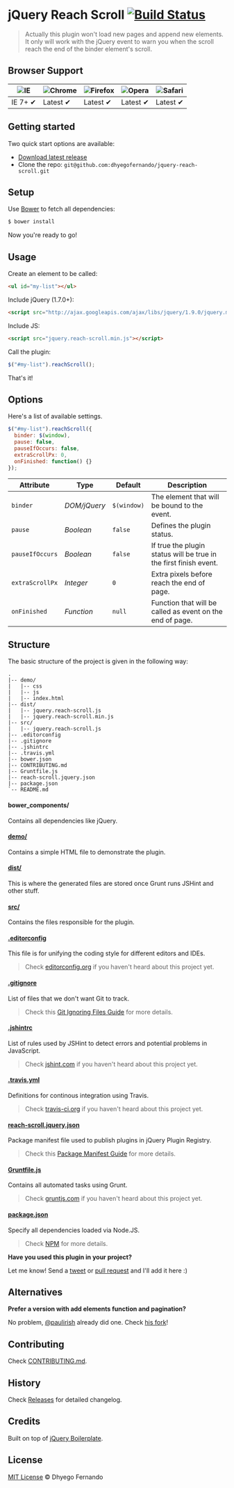 # jQuery Reach Scroll [![Build Status](https://magnum.travis-ci.com/dhyegofernando/jquery-reach-scroll.svg?token=XVNZUPQgYXgLQuDG6EWJ&branch=master)](https://magnum.travis-ci.com/dhyegofernando/jquery-reach-scroll)

> Actually this plugin won't load new pages and append new elements. It only will work with the jQuery event to warn you when the scroll reach the end of the binder element's scroll.

## Browser Support

![IE](https://raw.github.com/alrra/browser-logos/master/internet-explorer/internet-explorer_48x48.png) | ![Chrome](https://raw.github.com/alrra/browser-logos/master/chrome/chrome_48x48.png) | ![Firefox](https://raw.github.com/alrra/browser-logos/master/firefox/firefox_48x48.png) | ![Opera](https://raw.github.com/alrra/browser-logos/master/opera/opera_48x48.png) | ![Safari](https://raw.github.com/alrra/browser-logos/master/safari/safari_48x48.png)
--- | --- | --- | --- | --- |
IE 7+ ✔ | Latest ✔ | Latest ✔ | Latest ✔ | Latest ✔ |

## Getting started

Two quick start options are available:

* [Download latest release](https://github.com/dhyegofernando/jquery-reach-scroll/releases)
* Clone the repo: `git@github.com:dhyegofernando/jquery-reach-scroll.git`

## Setup

Use [Bower](http://bower.io) to fetch all dependencies:

```sh
$ bower install
```

Now you're ready to go!

## Usage

Create an element to be called:

```html
<ul id="my-list"></ul>
```

Include jQuery (1.7.0+):

```html
<script src="http://ajax.googleapis.com/ajax/libs/jquery/1.9.0/jquery.min.js"></script>
```

Include JS:

```html
<script src="jquery.reach-scroll.min.js"></script>
```

Call the plugin:

```javascript
$("#my-list").reachScroll();
```

That's it!

## Options

Here's a list of available settings.

```javascript
$("#my-list").reachScroll({
  binder: $(window),
  pause: false,
  pauseIfOccurs: false,
  extraScrollPx: 0,
  onFinished: function() {}
});
```

Attribute        | Type         | Default      | Description
---              | ---          | ---          | ---
`binder`         | *DOM/jQuery* | `$(window)`  | The element that will be bound to the event.
`pause`          | *Boolean*    | `false`      | Defines the plugin status.
`pauseIfOccurs`  | *Boolean*    | `false`      | If true the plugin status will be true in the first finish event.
`extraScrollPx`  | *Integer*    | `0`          | Extra pixels before reach the end of page.
`onFinished`     | *Function*   | `null`       | Function that will be called as event on the end of page.

## Structure

The basic structure of the project is given in the following way:

```
.
|-- demo/
|   |-- css
|   |-- js
|   |-- index.html
|-- dist/
|   |-- jquery.reach-scroll.js
|   |-- jquery.reach-scroll.min.js
|-- src/
|   |-- jquery.reach-scroll.js
|-- .editorconfig
|-- .gitignore
|-- .jshintrc
|-- .travis.yml
|-- bower.json
|-- CONTRIBUTING.md
|-- Gruntfile.js
|-- reach-scroll.jquery.json
|-- package.json
`-- README.md
```

#### bower_components/

Contains all dependencies like jQuery.

#### [demo/](https://github.com/dhyegofernando/jquery-reach-scroll/tree/master/demo)

Contains a simple HTML file to demonstrate the plugin.

#### [dist/](https://github.com/dhyegofernando/jquery-reach-scroll/tree/master/dist)

This is where the generated files are stored once Grunt runs JSHint and other stuff.

#### [src/](https://github.com/dhyegofernando/jquery-reach-scroll/tree/master/src)

Contains the files responsible for the plugin.

#### [.editorconfig](https://github.com/dhyegofernando/jquery-reach-scroll/tree/master/.editorconfig)

This file is for unifying the coding style for different editors and IDEs.

> Check [editorconfig.org](http://editorconfig.org) if you haven't heard about this project yet.

#### [.gitignore](https://github.com/dhyegofernando/jquery-reach-scroll/tree/master/.gitignore)

List of files that we don't want Git to track.

> Check this [Git Ignoring Files Guide](https://help.github.com/articles/ignoring-files) for more details.

#### [.jshintrc](https://github.com/dhyegofernando/jquery-reach-scroll/tree/master/.jshintrc)

List of rules used by JSHint to detect errors and potential problems in JavaScript.

> Check [jshint.com](http://jshint.com/about/) if you haven't heard about this project yet.

#### [.travis.yml](https://github.com/dhyegofernando/jquery-reach-scroll/tree/master/.travis.yml)

Definitions for continous integration using Travis.

> Check [travis-ci.org](http://about.travis-ci.org/) if you haven't heard about this project yet.

#### [reach-scroll.jquery.json](https://github.com/dhyegofernando/jquery-reach-scroll/tree/master/reach-scroll.jquery.json)

Package manifest file used to publish plugins in jQuery Plugin Registry.

> Check this [Package Manifest Guide](http://plugins.jquery.com/docs/package-manifest/) for more details.

#### [Gruntfile.js](https://github.com/dhyegofernando/jquery-reach-scroll/tree/master/Gruntfile.js)

Contains all automated tasks using Grunt.

> Check [gruntjs.com](http://gruntjs.com) if you haven't heard about this project yet.

#### [package.json](https://github.com/dhyegofernando/jquery-reach-scroll/tree/master/package.json)

Specify all dependencies loaded via Node.JS.

> Check [NPM](https://npmjs.org/doc/json.html) for more details.

**Have you used this plugin in your project?**

Let me know! Send a [tweet](http://twitter.com/dhyegofernando) or [pull request](https://github.com/dhyegofernando/jquery-reach-scroll/pull/new/master) and I'll add it here :)

## Alternatives

**Prefer a version with add elements function and pagination?**

No problem, [@paulirish](https://github.com/paulirish) already did one. Check [his fork](https://github.com/paulirish/infinite-scroll)!

## Contributing

Check [CONTRIBUTING.md](https://github.com/dhyegofernando/jquery-reach-scroll/blob/master/CONTRIBUTING.md).

## History

Check [Releases](https://github.com/dhyegofernando/jquery-reach-scroll/releases) for detailed changelog.

## Credits

Built on top of [jQuery Boilerplate](http://jqueryboilerplate.com).

## License

[MIT License](http://dhyegofernando.mit-license.org/) © Dhyego Fernando
